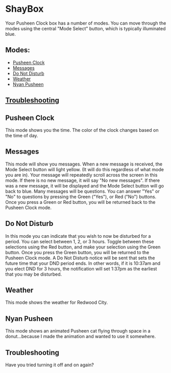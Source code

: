 # ShayBox

Your Pusheen Clock box has a number of modes. You can move through the modes using the central "Mode Select" button, which is typically illuminated blue.

## Modes:
 - [Pusheen Clock](https://github.com/alliefm/ShayBox/blob/main/README.md#pusheen-clock)
 - [Messages](https://github.com/alliefm/ShayBox/blob/main/README.md#messages)
 - [Do Not Disturb](https://github.com/alliefm/ShayBox/blob/main/README.md#do-not-disturb)
 - [Weather](https://github.com/alliefm/ShayBox/blob/main/README.md#weather)
 - [Nyan Pusheen](https://github.com/alliefm/ShayBox/blob/main/README.md#nyan-pusheen)

## [Troubleshooting](https://github.com/alliefm/ShayBox/blob/main/README.md#troubleshooting)

## Pusheen Clock
This mode shows you the time. The color of the clock changes based on the time of day.

## Messages
This mode will show you messages. When a new message is received, the Mode Select button will light yellow. (It will do this regardless of what mode you are in). 
Your message will repeatedly scroll across the screen in this mode. If there is no new message, it will say "No new messages". If there was a new message, it will be displayed and the Mode Select button will go back to blue.
Many messages will be questions. You can answer "Yes" or "No" to questions by pressing the Green ("Yes"), or Red ("No") buttons. 
Once you press a Green or Red button, you will be returned back to the Pusheen Clock mode.

## Do Not Disturb
In this mode you can indicate that you wish to now be disturbed for a period. You can select between 1, 2, or 3 hours. Toggle between these selections using the Red button, and make your selection using the Green button. Once you press the Green button, you will be returned to the Pusheen Clock mode.
A Do Not Disturb notice will be sent that sets the future time that your DND period ends. In other words, if it is 10:37am and you elect DND for 3 hours, the notification will set 1:37pm as the earliest that you may be disturbed.

## Weather
This mode shows the weather for Redwood City.

## Nyan Pusheen
This mode shows an animated Pusheen cat flying through space in a donut...because I made the animation and wanted to use it somewhere.

## Troubleshooting
Have you tried turning it off and on again?
